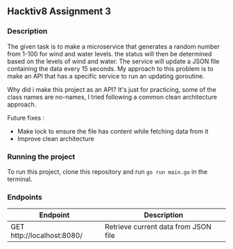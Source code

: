## Hacktiv8 Assignment 3

### Description
The given task is to make a microservice that generates a random number from 1-100 for wind and water levels. the status will then be determined based on the levels of wind and water. The service will update a JSON file containing the data every 15 seconds. My approach to this problem is to make an API that has a specific service to run an updating goroutine.

Why did i make this project as an API? 
It's just for practicing, some of the class names are no-names, I tried following a common clean architecture approach. 

Future fixes :
- Make lock to ensure the file has content while fetching data from it
- Improve clean architecture

### Running the project
To run this project, clone this repository and  run `go run main.go` in the terminal.

### Endpoints
| Endpoint                   | Description                          |
|----------------------------|--------------------------------------|
| GET http://localhost:8080/ | Retrieve current data from JSON file |
